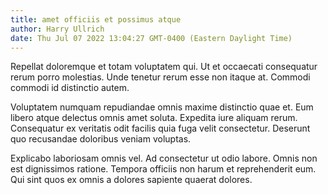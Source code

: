 ```yaml
---
title: amet officiis et possimus atque
author: Harry Ullrich
date: Thu Jul 07 2022 13:04:27 GMT-0400 (Eastern Daylight Time)
---
```

Repellat doloremque et totam voluptatem qui. Ut et occaecati consequatur rerum porro molestias. Unde tenetur rerum esse non itaque at. Commodi commodi id distinctio autem.

 Voluptatem numquam repudiandae omnis maxime distinctio quae et. Eum libero atque delectus omnis amet soluta. Expedita iure aliquam rerum. Consequatur ex veritatis odit facilis quia fuga velit consectetur. Deserunt quo recusandae doloribus veniam voluptas.

 Explicabo laboriosam omnis vel. Ad consectetur ut odio labore. Omnis non est dignissimos ratione. Tempora officiis non harum et reprehenderit eum. Qui sint quos ex omnis a dolores sapiente quaerat dolores.